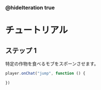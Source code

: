 ### @hideIteration true 

# チュートリアル

## ステップ 1
特定の作物を食べるモブをスポーンさせます。

```javascript
player.onChat("jump", function () {
	
})
```